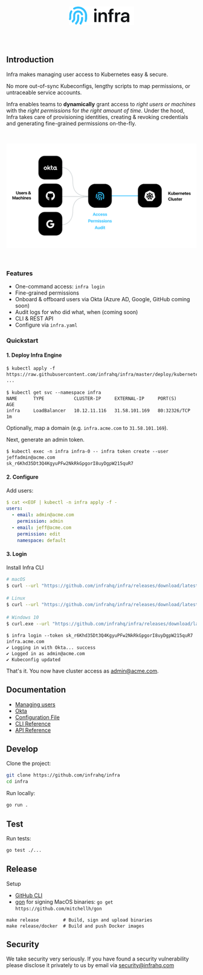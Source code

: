 <br/>
<br/>
<br/>
<p align="center">
  <img src="./docs/images/logo.svg" height="48" />
</p>
<br/>
<br/>

## Introduction
Infra makes managing user access to Kubernetes easy & secure.

No more out-of-sync Kubeconfigs, lengthy scripts to map permissions, or untraceable service accounts. 

Infra enables teams to **dynamically** grant access to _right users or machines_ with the _right permissions_ for _the right amount of time_. Under the hood, Infra takes care of provisioning identities, creating & revoking credentials and generating fine-grained permissions on-the-fly.

<br/>
<p align="center">
  <img src="./docs/images/pic.svg" />
</p>
<br/>

### Features
* One-command access: `infra login`
* Fine-grained permissions
* Onboard & offboard users via Okta (Azure AD, Google, GitHub coming soon)
* Audit logs for who did what, when (coming soon)
* CLI & REST API
* Configure via `infra.yaml`

### Quickstart

####  1. Deploy Infra Engine

```
$ kubectl apply -f https://raw.githubusercontent.com/infrahq/infra/master/deploy/kubernetes.yaml
...

$ kubectl get svc --namespace infra
NAME      TYPE           CLUSTER-IP     EXTERNAL-IP     PORT(S)        AGE
infra     LoadBalancer   10.12.11.116   31.58.101.169   80:32326/TCP   1m
```

Optionally, map a domain (e.g. `infra.acme.com` to `31.58.101.169`).

Next, generate an admin token.

```
$ kubectl exec -n infra infra-0 -- infra token create --user jeffadmin@acme.com
sk_r6Khd35Dt3Q4KgyuPFw2NkRkGpgorI8uyDgpW215quR7
```

#### 2. Configure

Add users:

```yaml
$ cat <<EOF | kubectl -n infra apply -f -
users:
  - email: admin@acme.com
    permission: admin
  - email: jeff@acme.com
    permission: edit
    namespace: default
```

#### 3. Login

Install Infra CLI

```bash
# macOS
$ curl --url "https://github.com/infrahq/infra/releases/download/latest/infra-darwin-$(uname -m)" --output /usr/local/bin/infra && chmod +x /usr/local/bin/infra

# Linux
$ curl --url "https://github.com/infrahq/infra/releases/download/latest/infra-linux-$(uname -m)" --output /usr/local/bin/infra && chmod +x /usr/local/bin/infra

# Windows 10
$ curl.exe --url "https://github.com/infrahq/infra/releases/download/latest/infra-windows-amd64.exe" --output infra.exe
```

```
$ infra login --token sk_r6Khd35Dt3Q4KgyuPFw2NkRkGpgorI8uyDgpW215quR7 infra.acme.com
✔ Logging in with Okta... success
✔ Logged in as admin@acme.com
✔ Kubeconfig updated
```

That's it. You now have cluster access as admin@acme.com.

## Documentation
* [Managing users](./docs/users.md)
* [Okta](./docs/okta.md)
* [Configuration File](./docs/configuration.md)
* [CLI Reference](./docs/cli.md)
* [API Reference](./docs/api.md)

## Develop

Clone the project:

```bash
git clone https://github.com/infrahq/infra
cd infra
```

Run locally:

```bash
go run .
```

## Test

Run tests:

```bash
go test ./...
```

## Release

Setup

* [GitHub CLI](https://github.com/cli/cli)
* [gon](https://github.com/mitchellh/gon) for signing MacOS binaries: `go get https://github.com/mitchellh/gon`

```
make release         # Build, sign and upload binaries
make release/docker  # Build and push Docker images
```

## Security
We take security very seriously. If you have found a security vulnerability please disclose it privately to us by email via [security@infrahq.com](mailto:security@infrahq.com)
